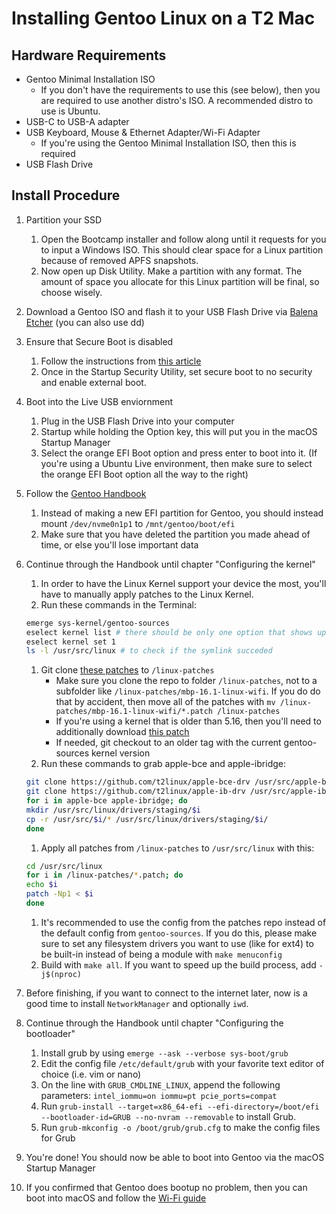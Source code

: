 # Installing Gentoo Linux on a T2 Mac

## Hardware Requirements

* Gentoo Minimal Installation ISO
    * If you don't have the requirements to use this (see below), then you are required to use another distro's ISO. A recommended distro to use is Ubuntu.
* USB-C to USB-A adapter
* USB Keyboard, Mouse & Ethernet Adapter/Wi-Fi Adapter
    * If you're using the Gentoo Minimal Installation ISO, then this is required
* USB Flash Drive

## Install Procedure

1. Partition your SSD

    1. Open the Bootcamp installer and follow along until it requests for you to input a Windows ISO. This should clear space for a Linux partition because of removed APFS snapshots.
    2. Now open up Disk Utility. Make a partition with any format. The amount of space you allocate for this Linux partition will be final, so choose wisely.

2. Download a Gentoo ISO and flash it to your USB Flash Drive via [Balena Etcher](https://www.balena.io/etcher/) (you can also use dd)
3. Ensure that Secure Boot is disabled

    1. Follow the instructions from [this article](https://support.apple.com/en-us/HT208198)
    2. Once in the Startup Security Utility, set secure boot to no security and enable external boot.

4. Boot into the Live USB enviornment

    1. Plug in the USB Flash Drive into your computer
    2. Startup while holding the Option key, this will put you in the macOS Startup Manager
    3. Select the orange EFI Boot option and press enter to boot into it. (If you're using a Ubuntu Live environment, then make sure to select the orange EFI Boot option all the way to the right)

5. Follow the [Gentoo Handbook](https://wiki.gentoo.org/wiki/Handbook:AMD64/Installation/Disks)

    1. Instead of making a new EFI partition for Gentoo, you should instead mount `/dev/nvme0n1p1` to `/mnt/gentoo/boot/efi`
    2. Make sure that you have deleted the partition you made ahead of time, or else you'll lose important data

6. Continue through the Handbook until chapter "Configuring the kernel"

    1. In order to have the Linux Kernel support your device the most, you'll have to manually apply patches to the Linux Kernel.
    2. Run these commands in the Terminal:

    ```bash
    emerge sys-kernel/gentoo-sources
    eselect kernel list # there should be only one option that shows up
    eselect kernel set 1
    ls -l /usr/src/linux # to check if the symlink succeded
    ```

    1. Git clone [these patches](https://github.com/Redecorating/mbp-16.1-linux-wifi) to `/linux-patches`
        * Make sure you clone the repo to folder `/linux-patches`, not to a subfolder like `/linux-patches/mbp-16.1-linux-wifi`. If you do do that by accident, then move all of the patches with `mv /linux-patches/mbp-16.1-linux-wifi/*.patch /linux-patches`
        * If you're using a kernel that is older than 5.16, then you'll need to additionally download [this patch](https://raw.githubusercontent.com/Redecorating/mbp-16.1-linux-wifi/main/0101-efi-runtime-avoid-EFIv2-runtime-services-on-Apple-x8.patch)
        * If needed, git checkout to an older tag with the current gentoo-sources kernel version
    2. Run these commands to grab apple-bce and apple-ibridge:

    ```bash
    git clone https://github.com/t2linux/apple-bce-drv /usr/src/apple-bce
    git clone https://github.com/t2linux/apple-ib-drv /usr/src/apple-ibridge
    for i in apple-bce apple-ibridge; do 
    mkdir /usr/src/linux/drivers/staging/$i 
    cp -r /usr/src/$i/* /usr/src/linux/drivers/staging/$i/
    done
    ```

    1. Apply all patches from `/linux-patches` to `/usr/src/linux` with this:

    ```bash
    cd /usr/src/linux
    for i in /linux-patches/*.patch; do 
    echo $i 
    patch -Np1 < $i 
    done
    ```

    1. It's recommended to use the config from the patches repo instead of the default config from `gentoo-sources`. If you do this, please make sure to set any filesystem drivers you want to use (like for ext4) to be built-in instead of being a module with `make menuconfig`
    2. Build with `make all`. If you want to speed up the build process, add `-j$(nproc)`

7. Before finishing, if you want to connect to the internet later, now is a good time to install `NetworkManager` and optionally `iwd`.
8. Continue through the Handbook until chapter "Configuring the bootloader"

    1. Install grub by using `emerge --ask --verbose sys-boot/grub`
    2. Edit the config file `/etc/default/grub` with your favorite text editor of choice (i.e. vim or nano)
    3. On the line with `GRUB_CMDLINE_LINUX`, append the following parameters: `intel_iommu=on iommu=pt pcie_ports=compat`
    4. Run `grub-install --target=x86_64-efi --efi-directory=/boot/efi --bootloader-id=GRUB --no-nvram --removable` to install Grub.
    5. Run `grub-mkconfig -o /boot/grub/grub.cfg` to make the config files for Grub

9. You're done! You should now be able to boot into Gentoo via the macOS Startup Manager
10. If you confirmed that Gentoo does bootup no problem, then you can boot into macOS and follow the [Wi-Fi guide](https://wiki.t2linux.org/guides/wifi/)
